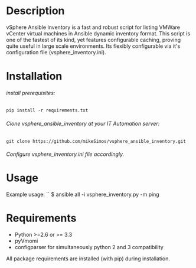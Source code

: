 # Description
vSphere Ansible Inventory is a fast and robust script for listing VMWare vCenter virtual machines in Ansible dynamic 
inventory format. This script is one of the fastest of its kind, yet features configurable caching, proving quite useful
 in large scale environments.
Its flexibly configurable via it's configuration file (vsphere_inventory.ini).

# Installation

###### install prerequisites:
``
pip install -r requirements.txt
``

###### Clone vsphere_ansible_inventory at your IT Automation server:
``git clone https://github.com/mikeSimos/vsphere_ansible_inventory.git``

###### Configure vsphere_inventory.ini file accordingly.
#


# Usage
Example usage:
``
$ ansible all -i vsphere_inventory.py -m ping

# Requirements
* Python >=2.6 or >= 3.3
* pyVmomi
* configparser for simultaneously python 2 and 3 compatibility

All package requirements are installed (with pip) during installation.